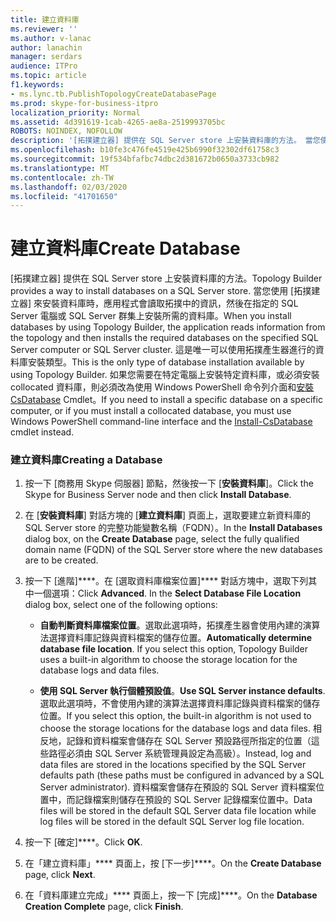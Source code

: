 ```yaml
---
title: 建立資料庫
ms.reviewer: ''
ms.author: v-lanac
author: lanachin
manager: serdars
audience: ITPro
ms.topic: article
f1.keywords:
- ms.lync.tb.PublishTopologyCreateDatabasePage
ms.prod: skype-for-business-itpro
localization_priority: Normal
ms.assetid: 4d391619-1cab-4265-ae8a-2519993705bc
ROBOTS: NOINDEX, NOFOLLOW
description: '[拓撲建立器] 提供在 SQL Server store 上安裝資料庫的方法。 當您使用 [拓撲建立器] 來安裝資料庫時，應用程式會讀取拓撲中的資訊，然後在指定的 SQL Server 電腦或 SQL Server 群集上安裝所需的資料庫。 這是唯一可以使用拓撲產生器進行的資料庫安裝類型。 如果您需要在特定電腦上安裝特定資料庫，或必須安裝 collocated 資料庫，則必須改為使用 Windows PowerShell 命令列介面和安裝 CsDatabase Cmdlet。'
ms.openlocfilehash: b10fe3c476fe4519e425b6990f32302df61758c3
ms.sourcegitcommit: 19f534bfafbc74dbc2d381672b0650a3733cb982
ms.translationtype: MT
ms.contentlocale: zh-TW
ms.lasthandoff: 02/03/2020
ms.locfileid: "41701650"
---
```

# <a name="create-database"></a><span data-ttu-id="cc45f-106">建立資料庫</span><span class="sxs-lookup"><span data-stu-id="cc45f-106">Create Database</span></span>
 
<span data-ttu-id="cc45f-107">[拓撲建立器] 提供在 SQL Server store 上安裝資料庫的方法。</span><span class="sxs-lookup"><span data-stu-id="cc45f-107">Topology Builder provides a way to install databases on a SQL Server store.</span></span> <span data-ttu-id="cc45f-108">當您使用 [拓撲建立器] 來安裝資料庫時，應用程式會讀取拓撲中的資訊，然後在指定的 SQL Server 電腦或 SQL Server 群集上安裝所需的資料庫。</span><span class="sxs-lookup"><span data-stu-id="cc45f-108">When you install databases by using Topology Builder, the application reads information from the topology and then installs the required databases on the specified SQL Server computer or SQL Server cluster.</span></span> <span data-ttu-id="cc45f-109">這是唯一可以使用拓撲產生器進行的資料庫安裝類型。</span><span class="sxs-lookup"><span data-stu-id="cc45f-109">This is the only type of database installation available by using Topology Builder.</span></span> <span data-ttu-id="cc45f-110">如果您需要在特定電腦上安裝特定資料庫，或必須安裝 collocated 資料庫，則必須改為使用 Windows PowerShell 命令列介面和[安裝 CsDatabase](https://docs.microsoft.com/powershell/module/skype/install-csdatabase?view=skype-ps) Cmdlet。</span><span class="sxs-lookup"><span data-stu-id="cc45f-110">If you need to install a specific database on a specific computer, or if you must install a collocated database, you must use Windows PowerShell command-line interface and the [Install-CsDatabase](https://docs.microsoft.com/powershell/module/skype/install-csdatabase?view=skype-ps) cmdlet instead.</span></span>
  
### <a name="creating-a-database"></a><span data-ttu-id="cc45f-111">建立資料庫</span><span class="sxs-lookup"><span data-stu-id="cc45f-111">Creating a Database</span></span>

1. <span data-ttu-id="cc45f-112">按一下 [商務用 Skype 伺服器] 節點，然後按一下 [**安裝資料庫**]。</span><span class="sxs-lookup"><span data-stu-id="cc45f-112">Click the Skype for Business Server node and then click **Install Database**.</span></span>
    
2. <span data-ttu-id="cc45f-113">在 [**安裝資料庫**] 對話方塊的 [**建立資料庫**] 頁面上，選取要建立新資料庫的 SQL Server store 的完整功能變數名稱（FQDN）。</span><span class="sxs-lookup"><span data-stu-id="cc45f-113">In the **Install Databases** dialog box, on the **Create Database** page, select the fully qualified domain name (FQDN) of the SQL Server store where the new databases are to be created.</span></span>
    
3. <span data-ttu-id="cc45f-p103">按一下 [進階]\*\*\*\*。在 [選取資料庫檔案位置]\*\*\*\* 對話方塊中，選取下列其中一個選項：</span><span class="sxs-lookup"><span data-stu-id="cc45f-p103">Click **Advanced**. In the **Select Database File Location** dialog box, select one of the following options:</span></span>
    
   - <span data-ttu-id="cc45f-p104">**自動判斷資料庫檔案位置**。選取此選項時，拓撲產生器會使用內建的演算法選擇資料庫記錄與資料檔案的儲存位置。</span><span class="sxs-lookup"><span data-stu-id="cc45f-p104">**Automatically determine database file location**. If you select this option, Topology Builder uses a built-in algorithm to choose the storage location for the database logs and data files.</span></span>
    
   - <span data-ttu-id="cc45f-118">**使用 SQL Server 執行個體預設值**。</span><span class="sxs-lookup"><span data-stu-id="cc45f-118">**Use SQL Server instance defaults**.</span></span> <span data-ttu-id="cc45f-119">選取此選項時，不會使用內建的演算法選擇資料庫記錄與資料檔案的儲存位置。</span><span class="sxs-lookup"><span data-stu-id="cc45f-119">If you select this option, the built-in algorithm is not used to choose the storage locations for the database logs and data files.</span></span> <span data-ttu-id="cc45f-120">相反地，記錄和資料檔案會儲存在 SQL Server 預設路徑所指定的位置（這些路徑必須由 SQL Server 系統管理員設定為高級）。</span><span class="sxs-lookup"><span data-stu-id="cc45f-120">Instead, log and data files are stored in the locations specified by the SQL Server defaults path (these paths must be configured in advanced by a SQL Server administrator).</span></span> <span data-ttu-id="cc45f-121">資料檔案會儲存在預設的 SQL Server 資料檔案位置中，而記錄檔案則儲存在預設的 SQL Server 記錄檔案位置中。</span><span class="sxs-lookup"><span data-stu-id="cc45f-121">Data files will be stored in the default SQL Server data file location while log files will be stored in the default SQL Server log file location.</span></span>
    
4. <span data-ttu-id="cc45f-122">按一下 [確定]\*\*\*\*。</span><span class="sxs-lookup"><span data-stu-id="cc45f-122">Click **OK**.</span></span>
    
5. <span data-ttu-id="cc45f-123">在「建立資料庫」\*\*\*\* 頁面上，按 [下一步]\*\*\*\*。</span><span class="sxs-lookup"><span data-stu-id="cc45f-123">On the **Create Database** page, click **Next**.</span></span>
    
6. <span data-ttu-id="cc45f-124">在「資料庫建立完成」\*\*\*\* 頁面上，按一下 [完成]\*\*\*\*。</span><span class="sxs-lookup"><span data-stu-id="cc45f-124">On the **Database Creation Complete** page, click **Finish**.</span></span>
    

